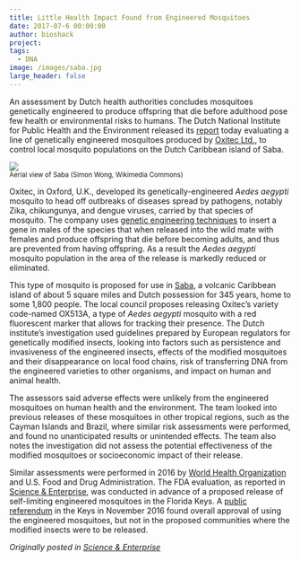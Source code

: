 ```yaml
---
title: Little Health Impact Found from Engineered Mosquitoes
date: 2017-07-6 00:00:00
author: bioshack
project: 
tags:
  - DNA
image: /images/saba.jpg
large_header: false
---
```


<p>An assessment by Dutch health authorities concludes mosquitoes genetically engineered to produce offspring that die before adulthood pose few health or environmental risks to humans. The Dutch National Institute for Public Health and the Environment released its <a href="http://www.rivm.nl/en/Documents_and_publications/Scientific/Reports/2017/juli/Technical_evaluation_of_a_potential_release_of_OX513A_Aedes_aegypti_mosquitoes_on_the_island_of_Saba" target="_blank">report</a> today evaluating a line of genetically engineered mosquitoes produced by <a href="http://www.oxitec.com/oxitecs-friendly-aedes-mosquito-receives-positive-evaluation-european-standard-relation-human-health-environment" target="_blank">Oxitec Ltd.</a>, to control local mosquito populations on the Dutch Caribbean island of Saba.</p>

<p><img src="http://d8a.org/images/saba.jpg"><br><small>Aerial view of Saba (Simon Wong, Wikimedia Commons)</small></p>

<p>Oxitec, in Oxford, U.K., developed its genetically-engineered <em>Aedes aegypti</em> mosquito to head off outbreaks of diseases spread by pathogens, notably Zika, chikungunya, and dengue viruses, carried by that species of mosquito. The company uses <a href="http://www.oxitec.com/health/our-solution" target="_blank">genetic engineering techniques</a> to insert a gene in males of the species that when released into the wild mate with females and produce offspring that die before becoming adults, and thus are prevented from having offspring. As a result the <em>Aedes aegypti</em> mosquito population in the area of the release is markedly reduced or eliminated.</p>

<p>This type of mosquito is proposed for use in <a href="http://www.smithsonianmag.com/travel/saba-caribbean-island-youve-never-heard-180959370" target="_blank">Saba</a>, a volcanic Caribbean island of about 5 square miles and Dutch possession for 345 years, home to some 1,800 people. The local council proposes releasing Oxitec&#8217;s variety code-named OX513A, a type of <em>Aedes aegypti</em> mosquito with a red fluorescent marker that allows for tracking their presence. The Dutch institute&#8217;s investigation used guidelines prepared by European regulators for genetically modified insects, looking into factors such as persistence and invasiveness of the engineered insects, effects of the modified mosquitoes and their disappearance on local food chains, risk of transferring DNA from the engineered varieties to other organisms, and impact on human and animal health.</p>

<p>The assessors said adverse effects were unlikely from the engineered mosquitoes on human health and the environment. The team looked into previous releases of these mosquitoes in other tropical regions, such as the Cayman Islands and Brazil, where similar risk assessments were performed, and found no unanticipated results or unintended effects. The team also notes the investigation did not assess the potential effectiveness of the modified mosquitoes or socioeconomic impact of their release.</p>

<p>Similar assessments were performed in 2016 by <a href="http://www.oxitec.com/world-health-organization-issues-positive-recommendation-oxitecs-self-limiting-mosquito" target="_blank">World Health Organization</a> and U.S. Food and Drug Administration. The FDA evaluation, as reported in <a href="http://sciencebusiness.technewslit.com/?p=28588" target="_blank">Science &amp; Enterprise</a>, was conducted in advance of a proposed release of self-limiting engineered mosquitoes in the Florida Keys. A <a href="http://sciencebusiness.technewslit.com/?p=29880" target="_blank">public referendum</a> in the Keys in November 2016 found overall approval of using the engineered mosquitoes, but not in the proposed communities where the modified insects were to be released.</p>

<p><em>Originally posted in <a href="http://sciencebusiness.technewslit.com/?p=31207" target="_blank">Science &amp; Enterprise</a></em></p>